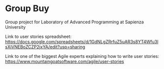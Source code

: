 # Group Buy
Group project for Laboratory of Advanced Programming at Sapienza University

Link to user stories spreadsheet: https://docs.google.com/spreadsheets/d/1GdNLgZRrfuZ5uAR3s8YT4Wfu3lsXiVNEBoZCZP2jxYA/edit?usp=sharing

Link to one of the biggest Agile experts explaining how to write user stories: https://www.mountaingoatsoftware.com/agile/user-stories

